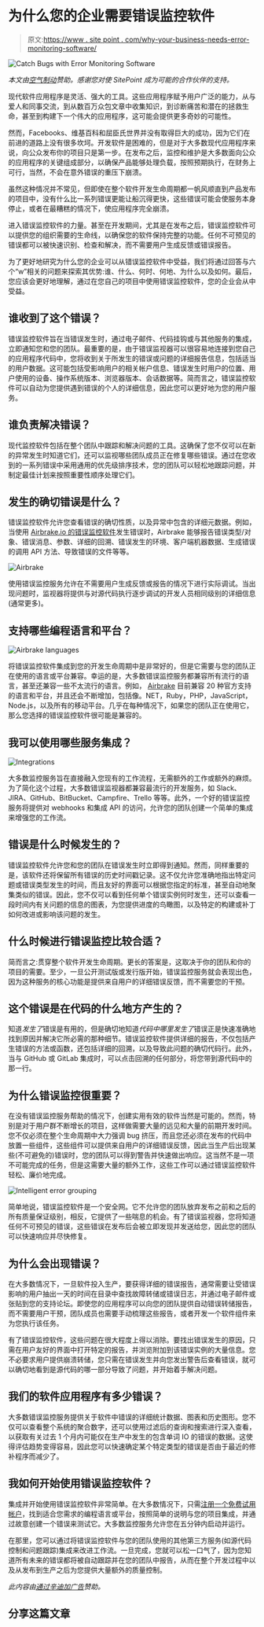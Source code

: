 # 为什么您的企业需要错误监控软件

> 原文:[https://www . site point . com/why-your-business-needs-error-monitoring-software/](https://www.sitepoint.com/why-your-business-needs-error-monitoring-software/)

![Catch Bugs with Error Monitoring Software](../Images/25c23f34d621f32921019db4287fb90c.png)

*本文由[空气制动](http://synd.co/2mRithu)赞助。感谢您对使 SitePoint 成为可能的合作伙伴的支持。*

现代软件应用程序是灵活、强大的工具。这些应用程序赋予用户广泛的能力，从与爱人和同事交流，到从数百万众包文章中收集知识，到诊断痛苦和潜在的拯救生命，甚至到构建下一个伟大的应用程序，这可能会提供更多奇妙的可能性。

然而，Facebooks、维基百科和屈臣氏世界并没有取得巨大的成功，因为它们在前进的道路上没有很多坎坷。开发软件是困难的，但是对于大多数现代应用程序来说，向公众发布你的项目只是第一步。在发布之后，监控和维护是大多数面向公众的应用程序的关键组成部分，以确保产品能够处理负载，按照预期执行，在财务上可行，当然，不会在意外错误的重压下崩溃。

虽然这种情况并不常见，但即使在整个软件开发生命周期都一帆风顺直到产品发布的项目中，没有什么比一系列错误更能让船沉得更快，这些错误可能会使服务本身停止，或者在最糟糕的情况下，使应用程序完全崩溃。

进入错误监控软件的力量。甚至在开发期间，尤其是在发布之后，错误监控软件可以提供您的组织需要的生命线，以确保您的软件保持完整的功能。任何不可预见的错误都可以被快速识别、检查和解决，而不需要用户生成反馈或错误报告。

为了更好地研究为什么您的企业可以从错误监控软件中受益，我们将通过回答与六个“w”相关的问题来探索其优势:谁、什么、何时、何地、为什么以及如何。最后，您应该会更好地理解，通过在您自己的项目中使用错误监控软件，您的企业会从中受益。

## 谁收到了这个错误？

错误监控软件旨在当错误发生时，通过电子邮件、代码挂钩或与其他服务的集成，立即通知您和您的团队。最重要的是，由于错误监视器可以很容易地连接到您自己的应用程序代码中，您将收到关于所发生的错误或问题的详细报告信息，包括适当的用户数据。这可能包括受影响用户的相关帐户信息、错误发生时用户的位置、用户使用的设备、操作系统版本、浏览器版本、会话数据等。简而言之，错误监控软件可以自动为您提供遇到错误的个人的详细信息，因此您可以更好地为您的用户服务。

## 谁负责解决错误？

现代监控软件包括在整个团队中跟踪和解决问题的工具。这确保了您不仅可以在新的异常发生时知道它们，还可以监视哪些团队成员正在修复哪些错误。通过在您收到的一系列错误中采用通用的优先级排序技术，您的团队可以轻松地跟踪问题，并制定最佳计划来按照重要性顺序处理它们。

## 发生的确切错误是什么？

错误监控软件允许您查看错误的确切性质，以及异常中包含的详细元数据。例如，当使用 [Airbrake.io 的错误监控软件](http://synd.co/2mRithu)发生错误时，Airbrake 能够报告错误类型/对象、错误消息、参数、详细的回溯、错误发生的环境、客户端机器数据、生成错误的调用 API 方法、导致错误的文件等等。

![Airbrake](../Images/6d7f1d8da5f867a1c27cdbd21ed711f5.png)

使用错误监控服务允许在不需要用户生成反馈或报告的情况下进行实际调试。当出现问题时，监视器将提供与对源代码执行逐步调试的开发人员相同级别的详细信息(通常更多)。

## 支持哪些编程语言和平台？

![Airbrake languages](../Images/89699557471bab3cc588bcb2dccee6ee.png)

将错误监控软件集成到您的开发生命周期中是非常好的，但是它需要与您的团队正在使用的语言或平台兼容。幸运的是，大多数错误监控服务都兼容所有流行的语言，甚至还兼容一些不太流行的语言。例如， [Airbrake](http://synd.co/2ncg6Ig) 目前兼容 20 种官方支持的语言和平台，并且还会不断增加，包括像。NET，Ruby，PHP，JavaScript，Node.js，以及所有的移动平台。几乎在每种情况下，如果您的团队正在使用它，那么您选择的错误监控软件很可能是兼容的。

## 我可以使用哪些服务集成？

![Integrations](../Images/431343af77b78bbbc16346d6f0db073e.png)

大多数监控服务旨在直接融入您现有的工作流程，无需额外的工作或额外的麻烦。为了简化这个过程，大多数错误监视器都兼容最流行的开发服务，如 Slack、JIRA、GitHub、BitBucket、Campfire、Trello 等等。此外，一个好的错误监控服务将提供对 webhooks 和集成 API 的访问，允许您的团队创建一个简单的集成来增强您的工作流。

## 错误是什么时候发生的？

错误监控软件允许您和您的团队在错误发生时立即得到通知。然而，同样重要的是，该软件还将保留所有错误的历史时间戳记录。这不仅允许您准确地指出特定问题或错误类型发生的时间，而且友好的界面可以根据您指定的标准，甚至自动地聚集类似的错误。因此，您不仅可以看到任何单个错误实例何时发生，还可以查看一段时间内有关问题的信息的图表，为您提供进度的鸟瞰图，以及特定的构建或补丁如何改进或影响该问题的发生。

## 什么时候进行错误监控比较合适？

简而言之:贯穿整个软件开发生命周期。更长的答案是，这取决于你的团队和你的项目的需要。至少，一旦公开测试版或发行版开始，错误监控服务就会表现出色，因为这种服务的核心功能是提供来自用户的详细错误反馈，而不需要您的干预。

## 这个错误是在代码的什么地方产生的？

知道*发生了*错误是有用的，但是确切地知道*代码中哪里发生了*错误正是快速准确地找到原因并解决它所必需的那种细节。错误监控软件提供详细的报告，不仅包括产生错误的方法或函数，还包括详细的回溯，以及导致此问题的确切代码行。此外，当与 GitHub 或 GitLab 集成时，可以点击回溯的任何部分，将您带到源代码中的那一行。

## 为什么错误监控很重要？

在没有错误监控服务帮助的情况下，创建实用有效的软件当然是可能的。然而，特别是对于用户群不断增长的项目，这样做需要大量的远见和大量的前期开发时间。您不仅必须在整个生命周期中大力强调 bug 挤压，而且您还必须在发布的代码中放置一些组件，这些组件可以提供来自用户的详细错误反馈，因此当生产后出现某些(不可避免的)错误时，您的团队可以得到警告并快速做出响应。这当然不是一项不可能完成的任务，但是这需要大量的额外工作，这些工作可以通过错误监控软件轻松、廉价地完成。

![Intelligent error grouping](../Images/cf6faed30d2c5340e7dbf32ed8f3b8d6.png)

简单地说，错误监控软件是一个安全网。它不允许您的团队放弃发布之前和之后的所有质量保证级别，相反，它提供了一些喘息的机会。有了错误监视器，您将知道任何不可预见的错误，这些错误在发布后会被立即发现并发送给您，因此您的团队可以快速响应并尽快修复。

## 为什么会出现错误？

在大多数情况下，一旦软件投入生产，要获得详细的错误报告，通常需要让受错误影响的用户抽出一天的时间在目录中查找故障转储或错误日志，并通过电子邮件或张贴到您的支持论坛。即使您的应用程序可以向您的团队提供自动错误转储报告，而不需要用户干预，团队成员也需要手动梳理这些报告，或者开发一个软件组件来为您执行该任务。

有了错误监控软件，这些问题在很大程度上得以消除。要找出错误发生的原因，只需在用户友好的界面中打开特定的报告，并浏览附加到该错误实例的大量信息。您不必要求用户提供崩溃转储，您只需在错误发生并向您发出警告后查看错误，就可以确切地看到是源代码的哪一部分导致了问题，并开始着手解决问题。

## 我们的软件应用程序有多少错误？

大多数错误监控服务提供关于软件中错误的详细统计数据、图表和历史图形。您不仅可以查看整个系统的聚合数字，还可以使用过滤后的查询和搜索进行深入查看，以获取有关过去 1 个月内可能仅在生产中发生的包含单词 IO 的错误的数据。这使得评估趋势变得容易，因此您可以快速确定某个特定类型的错误是否由于最近的修补程序而减少了。

## 我如何开始使用错误监控软件？

集成并开始使用错误监控软件非常简单。在大多数情况下，只需[注册一个免费试用帐户](http://synd.co/2nterzV)，找到适合您需求的编程语言或平台，按照简单的说明与您的项目集成，并通过故意创建一个错误来测试它。大多数监控服务允许您在五分钟内启动并运行。

在那里，您可以通过将错误监控软件与您的团队使用的其他第三方服务(如源代码控制和问题跟踪)集成来改进工作流。一旦完成，您就可以松一口气了，因为您知道所有未来的错误都将被自动跟踪并在您的团队中报告，从而在整个开发过程中以及从发布到生产之后为您提供大量额外的质量控制。

*此内容由[通过](http://synd.co/1EqdFWZ)[辛迪加广告](http://synd.co/)赞助。*

## 分享这篇文章